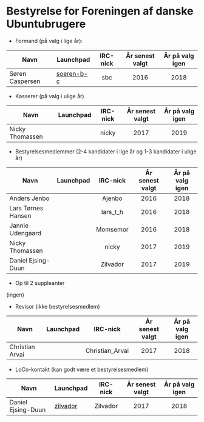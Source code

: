 
# Bestyrelse for Foreningen af danske Ubuntubrugere
 


 * Formand (på valg i lige år):
 
| Navn   |      Launchpad      |  IRC-nick | År senest valgt | År på valg igen |
|--------|---------------------|:---------:|:---------------:|:---------------:|
|Søren Caspersen | [soeren-b-c](https://launchpad.net/~soeren-b-c) | sbc | 2016 | 2018|

* Kasserer (på valg i ulige år)
 
| Navn   |      Launchpad      |  IRC-nick | År senest valgt | År på valg igen |
|--------|---------------------|:---------:|:---------------:|:---------------:|
|Nicky Thomassen | | nicky | 2017 | 2019|

 
 * Bestyrelsesmedlemmer (2-4 kandidater i lige år og 1-3 kandidater i ulige år) 
 
| Navn   |      Launchpad      |  IRC-nick | År senest valgt | År på valg igen |
|--------|---------------------|:---------:|:---------------:|:---------------:|
|Anders Jenbo| |Ajenbo|2016|2018|
|Lars Tørnes Hansen| | lars_t_h | 2016 | 2018|
| Jannie Udengaard | | Momsemor | 2016 | 2018|
|Nicky Thomassen | | nicky | 2017 | 2019|
| Daniel Ejsing-Duun |  |Zilvador | 2017 | 2019|
 
 * Op til 2 suppleanter
 
 (ingen)
 * Revisor (ikke bestyrelsesmedlem)
 
| Navn   |      Launchpad      |  IRC-nick | År senest valgt | År på valg igen |
|--------|---------------------|:---------:|:---------------:|:---------------:|
|Christian Arvai | |  Christian_Arvai | 2017 | 2018|
 * LoCo-kontakt (kan godt være et bestyrelsesmedlem)
 
| Navn   |      Launchpad      |  IRC-nick | År senest valgt | År på valg igen |
|--------|---------------------|:---------:|:---------------:|:---------------:|
| Daniel Ejsing-Duun | [zilvador](https://launchpad.net/~zilvador)| Zilvador | 2017 | 2018|
 
